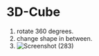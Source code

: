 # 3D-Cube
1. rotate 360 degrees.
2. change shape in between.
3. ![Screenshot (283)](https://github.com/deep9508/3D-Cube/assets/112052287/9ab594d4-e5fe-4b5a-a26c-805cd0926664)
